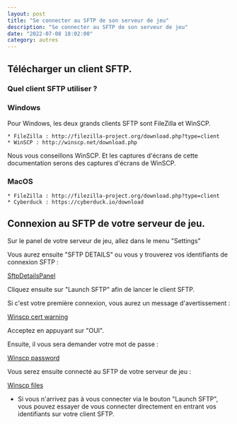 ```yaml
---
layout: post
title: "Se connecter au SFTP de son serveur de jeu"
description: "Se connecter au SFTP de son serveur de jeu"
date: "2022-07-08 18:02:00"
category: autres
---
```


## Télécharger un client SFTP.

### Quel client SFTP utiliser ?

### Windows

Pour Windows, les deux grands clients SFTP sont FileZilla et WinSCP.

    * FileZilla : http://filezilla-project.org/download.php?type=client
    * WinSCP : http://winscp.net/download.php

Nous vous conseillons WinSCP. Et les captures d'écrans de cette documentation serons des captures d'écrans de WinSCP.

### MacOS

    * FileZilla : http://filezilla-project.org/download.php?type=client
    * Cyberduck : https://cyberduck.io/download

## Connexion au SFTP de votre serveur de jeu.

Sur le panel de votre serveur de jeu, allez dans le menu "Settings" 

Vous aurez ensuite "SFTP DETAILS" ou vous y trouverez vos identifiants de connexion SFTP :

[SftpDetailsPanel](/images/SFTP_Details_Panel.webp)

Cliquez ensuite sur "Launch SFTP" afin de lancer le client SFTP.

Si c'est votre première connexion, vous aurez un message d'avertissement :

[Winscp cert warning](/images/winscpcertwarning.webp)

Acceptez en appuyant sur "OUI".

Ensuite, il vous sera demander votre mot de passe :

[Winscp password](/images/winscppasswd.webp)

Vous serez ensuite connecté au SFTP de votre serveur de jeu :

[Winscp files](/images/winscpfiles.webp)

* Si vous n'arrivez pas à vous connecter via le bouton "Launch SFTP", vous pouvez essayer de vous connecter directement en entrant vos identifiants sur votre client SFTP.